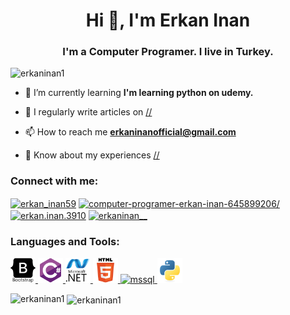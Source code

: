 <h1 align="center">Hi 👋, I'm Erkan Inan</h1>
<h3 align="center">I'm a Computer Programer. I live in Turkey.</h3>

<p align="left"> <img src="https://komarev.com/ghpvc/?username=erkaninan1&label=Profile%20views&color=0e75b6&style=flat" alt="erkaninan1" /> </p>

- 🌱 I’m currently learning **I'm learning python on udemy.**

- 📝 I regularly write articles on [//](//)

- 📫 How to reach me **erkaninanofficial@gmail.com**

- 📄 Know about my experiences [//](//)

<h3 align="left">Connect with me:</h3>
<p align="left">
<a href="https://twitter.com/erkan_inan59" target="blank"><img align="center" src="https://raw.githubusercontent.com/rahuldkjain/github-profile-readme-generator/master/src/images/icons/Social/twitter.svg" alt="erkan_inan59" height="30" width="40" /></a>
<a href="https://linkedin.com/in/computer-programer-erkan-inan-645899206/" target="blank"><img align="center" src="https://raw.githubusercontent.com/rahuldkjain/github-profile-readme-generator/master/src/images/icons/Social/linked-in-alt.svg" alt="computer-programer-erkan-inan-645899206/" height="30" width="40" /></a>
<a href="https://fb.com/erkan.inan.3910" target="blank"><img align="center" src="https://raw.githubusercontent.com/rahuldkjain/github-profile-readme-generator/master/src/images/icons/Social/facebook.svg" alt="erkan.inan.3910" height="30" width="40" /></a>
<a href="https://instagram.com/erkaninan__" target="blank"><img align="center" src="https://raw.githubusercontent.com/rahuldkjain/github-profile-readme-generator/master/src/images/icons/Social/instagram.svg" alt="erkaninan__" height="30" width="40" /></a>
</p>

<h3 align="left">Languages and Tools:</h3>
<p align="left"> <a href="https://getbootstrap.com" target="_blank" rel="noreferrer"> <img src="https://raw.githubusercontent.com/devicons/devicon/master/icons/bootstrap/bootstrap-plain-wordmark.svg" alt="bootstrap" width="40" height="40"/> </a> <a href="https://www.w3schools.com/cs/" target="_blank" rel="noreferrer"> <img src="https://raw.githubusercontent.com/devicons/devicon/master/icons/csharp/csharp-original.svg" alt="csharp" width="40" height="40"/> </a> <a href="https://dotnet.microsoft.com/" target="_blank" rel="noreferrer"> <img src="https://raw.githubusercontent.com/devicons/devicon/master/icons/dot-net/dot-net-original-wordmark.svg" alt="dotnet" width="40" height="40"/> </a> <a href="https://www.w3.org/html/" target="_blank" rel="noreferrer"> <img src="https://raw.githubusercontent.com/devicons/devicon/master/icons/html5/html5-original-wordmark.svg" alt="html5" width="40" height="40"/> </a> <a href="https://www.microsoft.com/en-us/sql-server" target="_blank" rel="noreferrer"> <img src="https://www.svgrepo.com/show/303229/microsoft-sql-server-logo.svg" alt="mssql" width="40" height="40"/> </a> <a href="https://www.python.org" target="_blank" rel="noreferrer"> <img src="https://raw.githubusercontent.com/devicons/devicon/master/icons/python/python-original.svg" alt="python" width="40" height="40"/> </a> </p>

<p><img align="left" src="https://github-readme-stats.vercel.app/api/top-langs?username=erkaninan1&show_icons=true&locale=en&layout=compact" alt="erkaninan1" /></p>

<p>&nbsp;<img align="center" src="https://github-readme-stats.vercel.app/api?username=erkaninan1&show_icons=true&locale=en" alt="erkaninan1" /></p>
